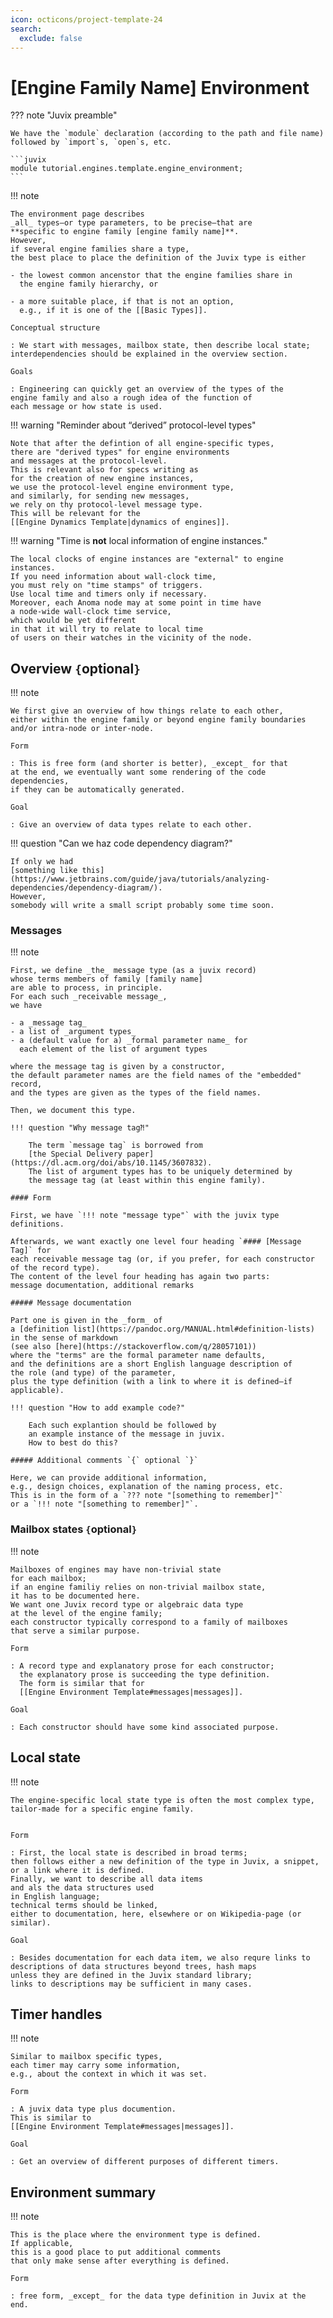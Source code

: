 ```yaml
---
icon: octicons/project-template-24
search:
  exclude: false
---
```


# [Engine Family Name] Environment

??? note "Juvix preamble"

    We have the `module` declaration (according to the path and file name)
    followed by `import`s, `open`s, etc.

    ```juvix
    module tutorial.engines.template.engine_environment;
    ```

!!! note

    The environment page describes
    _all_ types—or type parameters, to be precise—that are
    **specific to engine family [engine family name]**.
    However,
    if several engine families share a type,
    the best place to place the definition of the Juvix type is either

    - the lowest common ancenstor that the engine families share in
      the engine family hierarchy, or

    - a more suitable place, if that is not an option,
      e.g., if it is one of the [[Basic Types]].

    Conceptual structure

    : We start with messages, mailbox state, then describe local state;
    interdependencies should be explained in the overview section.

    Goals

    : Engineering can quickly get an overview of the types of the
    engine family and also a rough idea of the function of
    each message or how state is used.


!!! warning "Reminder about “derived” protocol-level types"

    Note that after the defintion of all engine-specific types,
    there are "derived types" for engine environments
    and messages at the protocol-level.
    This is relevant also for specs writing as
    for the creation of new engine instances,
    we use the protocol-level engine environment type,
    and similarly, for sending new messages,
    we rely on thy protocol-level message type.
    This will be relevant for the
    [[Engine Dynamics Template|dynamics of engines]].

!!! warning "Time is **not** local information of engine instances."

    The local clocks of engine instances are "external" to engine instances.
    If you need information about wall-clock time,
    you must rely on "time stamps" of triggers.
    Use local time and timers only if necessary.
    Moreover, each Anoma node may at some point in time have
    a node-wide wall-clock time service,
    which would be yet different
    in that it will try to relate to local time
    of users on their watches in the vicinity of the node.

## Overview `{`optional`}`

!!! note

    We first give an overview of how things relate to each other,
    either within the engine family or beyond engine family boundaries
    and/or intra-node or inter-node.
    
    Form

    : This is free form (and shorter is better), _except_ for that
    at the end, we eventually want some rendering of the code dependencies,
    if they can be automatically generated.

    Goal

    : Give an overview of data types relate to each other.

!!! question "Can we haz code dependency diagram?"

    If only we had
    [something like this](https://www.jetbrains.com/guide/java/tutorials/analyzing-dependencies/dependency-diagram/).
    However,
    somebody will write a small script probably some time soon.


### Messages

!!! note

    First, we define _the_ message type (as a juvix record)
    whose terms members of family [family name]
    are able to process, in principle.
    For each such _receivable message_,
    we have

    - a _message tag_
    - a list of _argument types_
    - a (default value for a) _formal parameter name_ for
      each element of the list of argument types

    where the message tag is given by a constructor,
    the default parameter names are the field names of the "embedded" record,
    and the types are given as the types of the field names.

    Then, we document this type.
    
    !!! question "Why message tag⁈"

        The term `message tag` is borrowed from
        [the Special Delivery paper](https://dl.acm.org/doi/abs/10.1145/3607832).
        The list of argument types has to be uniquely determined by
        the message tag (at least within this engine family).

    #### Form

    First, we have `!!! note "message type"` with the juvix type definitions.

    Afterwards, we want exactly one level four heading `#### [Message Tag]` for
    each receivable message tag (or, if you prefer, for each constructor of the record type).
    The content of the level four heading has again two parts:
    message documentation, additional remarks

    ##### Message documentation

    Part one is given in the _form_ of
    a [definition list](https://pandoc.org/MANUAL.html#definition-lists)
    in the sense of markdown
    (see also [here](https://stackoverflow.com/q/28057101))
    where the "terms" are the formal parameter name defaults,
    and the definitions are a short English language description of
    the role (and type) of the parameter,
    plus the type definition (with a link to where it is defined—if applicable).

    !!! question "How to add example code?"

        Each such explantion should be followed by
        an example instance of the message in juvix.
        How to best do this?

    ##### Additional comments `{` optional `}`

    Here, we can provide additional information,
    e.g., design choices, explanation of the naming process, etc.
    This is in the form of a `??? note "[something to remember]"`
    or a `!!! note "[something to remember]"`. 

<!--
!!! question "ᚦ: _Is this the right spoto for the Juvix code?_"

    The given option is in response to our dear engineers.
    Other options would be

    - collapsed at the top
    - uncollapsed at the bottom

    One downside of the very succinct record type is
    that the definition becomes "monolithic".

    ??? note "In an ideal world ..."

        If only the record type would be generated out of the markdown
        (also checking, that the markdown adheres to the template ...),
        but then we would need the type definitions for the parameters
        ...
-->

### Mailbox states `{`optional`}`

!!! note

    Mailboxes of engines may have non-trivial state
    for each mailbox;
    if an engine familiy relies on non-trivial mailbox state,
    it has to be documented here.
    We want one Juvix record type or algebraic data type
    at the level of the engine family;
    each constructor typically correspond to a family of mailboxes
    that serve a similar purpose.

    Form

    : A record type and explanatory prose for each constructor;
      the explanatory prose is succeeding the type definition.
      The form is similar that for
      [[Engine Environment Template#messages|messages]].
    
    Goal

    : Each constructor should have some kind associated purpose.

<!--ᚦ: keep this here for a moment ¶
!!! example

    - Each mailbox has a ring buffer to estimate
      the frequency of time stamping requests.

??? todo

    add juvix code for a ring buffer for this example ☝️
-->

## Local state

!!! note

    The engine-specific local state type is often the most complex type,
    tailor-made for a specific engine family.


    Form

    : First, the local state is described in broad terms;
    then follows either a new definition of the type in Juvix, a snippet, or a link where it is defined.
    Finally, we want to describe all data items
    and als the data structures used
    in English language;
    technical terms should be linked,
    either to documentation, here, elsewhere or on Wikipedia-page (or similar).

    Goal

    : Besides documentation for each data item, we also requre links to
    descriptions of data structures beyond trees, hash maps
    unless they are defined in the Juvix standard library;
    links to descriptions may be sufficient in many cases.

<!--ᚦ: 
!!! example

    We use the state of the time stamping server
    to store the rate limit
    (that we assume to be static for the sake of simplicity).


    `juvix`
    ```
    TimeStampingServerState := Nat;
    ```
-->

## Timer handles

!!! note

    Similar to mailbox specific types,
    each timer may carry some information,
    e.g., about the context in which it was set.
    
    Form

    : A juvix data type plus documention.
    This is similar to
    [[Engine Environment Template#messages|messages]].

    Goal

    : Get an overview of different purposes of different timers.
    
## Environment summary

!!! note

    This is the place where the environment type is defined.
    If applicable,
    this is a good place to put additional comments
    that only make sense after everything is defined.

    Form

    : free form, _except_ for the data type definition in Juvix at the end.
